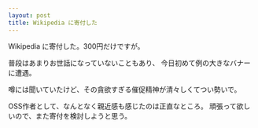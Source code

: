 ```yaml
---
layout: post
title: Wikipedia に寄付した
---
```


Wikipedia に寄付した。300円だけですが。

普段はあまりお世話になっていないこともあり、
今日初めて例の大きなバナーに遭遇。

噂には聞いていたけど、その貪欲すぎる催促精神が清々しくてつい勢いで。

OSS作者として、なんとなく親近感も感じたのは正直なところ。
頑張って欲しいので、また寄付を検討しようと思う。
